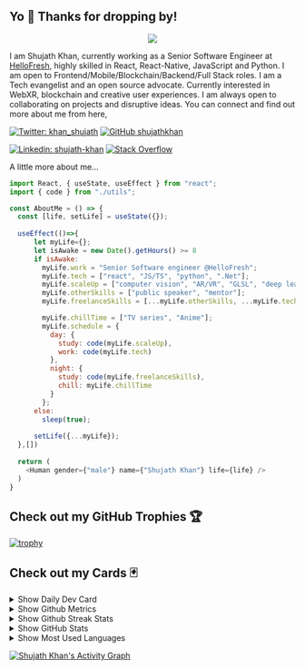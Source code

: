 <h2> Yo 🤘 Thanks for dropping by! </h2>
<center>
<img src="https://i.pinimg.com/originals/e1/85/18/e18518c6d24257c6fb02e3c95a862d85.gif">
</center>
<p>
  I am Shujath Khan, currently working as a Senior Software Engineer at <a href="https://hellofresh.com" target="_blank">HelloFresh</a>, highly skilled in React, React-Native, JavaScript and Python. I am open to Frontend/Mobile/Blockchain/Backend/Full Stack roles. I am a Tech evangelist and an open source advocate. Currently interested in WebXR, blockchain and creative user experiences. I am always open to collaborating on projects and disruptive ideas. You can connect and find out more about me from here,
</p>

[![Twitter: khan_shujath](https://img.shields.io/twitter/follow/khan_shujath?style=social)](https://twitter.com/khan_shujath)
[![GitHub shujathkhan](https://img.shields.io/github/followers/shujathkhan?label=follow&style=social)](https://github.com/shujathkhan)

[![Linkedin: shujath-khan](https://img.shields.io/badge/shujathkhan-blue?style=flat-square&logo=Linkedin&logoColor=white&link=https://www.linkedin.com/in/shujath-khan/)](https://www.linkedin.com/in/shujath-khan/)
<a href="https://stackoverflow.com/users/7977581/shujath" target="_blank"><img alt="Stack Overflow" src="https://img.shields.io/badge/-Stack%20Overflow-FE7A16?style=flat-square&logo=Stack-Overflow&logoColor=white"></a>

A little more about me...  

```javascript
import React, { useState, useEffect } from "react";
import { code } from "./utils";

const AboutMe = () => {
  const [life, setLife] = useState({});
  
  useEffect(()=>{
      let myLife={};
      let isAwake = new Date().getHours() >= 8
      if isAwake: 
        myLife.work = "Senior Software engineer @HelloFresh";
        myLife.tech = ["react", "JS/TS", "python", ".Net"];
        myLife.scaleUp = ["computer vision", "AR/VR", "GLSL", "deep learning", "blockchain"];
        myLife.otherSkills = ["public speaker", "mentor"];
        myLife.freelanceSkills = [...myLife.otherSkills, ...myLife.tech]

        myLife.chillTime = ["TV series", "Anime"];
        myLife.schedule = {
          day: {
            study: code(myLife.scaleUp),
            work: code(myLife.tech)
          },
          night: {
            study: code(myLife.freelanceSkills),
            chill: myLife.chillTime
          }
        };
      else:
        sleep(true);  
      
      setLife({...myLife});
  },[])
  
  return (
    <Human gender={"male"} name={"Shujath Khan"} life={life} />
  )
}
```

## Check out my GitHub Trophies 🏆

[![trophy](https://github-profile-trophy.vercel.app/?username=shujathkhan&theme=nord&column=7)](https://github.com/ryo-ma/github-profile-trophy)

## Check out my Cards 🃏
  
<details>
  <summary>Show Daily Dev Card</summary>
  <br>
  <a href="https://app.daily.dev/shujath"><img src="https://api.daily.dev/devcards/0540e2bec1714425b32d17bbbd1f4812.png?r=c17" width="400" alt="Shujath Khan's Dev Card"/></a>
</details>

<details>
  <summary>Show Github Metrics</summary>
  <br>
  <img width="500" src="https://metrics.lecoq.io/shujathkhan?template=classic&introduction=1&isocalendar=1&languages=1&people=1&stars=1&pagespeed=1&introduction.title=true&isocalendar.duration=half-year&languages.colors=github&languages.threshold=0%25&people.limit=28&people.size=28&people.types=followers%2C%20following&people.identicons=false&people.shuffle=false&stars.limit=15&pagespeed.url=.user.website&pagespeed.detailed=false&pagespeed.screenshot=false&config.timezone=Asia%2FTokyo" alt="Github Metrics">
</details>

<details>
  <summary>Show Github Streak Stats</summary>
  <br>
  <img width="500" src="https://github-readme-streak-stats.herokuapp.com/?user=shujathkhan" alt="Github Streak Stats">
</details>

<details>
  <summary>Show GitHub Stats</summary>
  <br>
  <img width="500" alt="shujathkhan's github stats" src="https://github-readme-stats.vercel.app/api?username=shujathkhan&&show_icons=true&theme=cobalt" />
</details>

<details>
  <summary>Show Most Used Languages</summary>
  <br>
  <img width="500" alt="languages" src="https://github-readme-stats.vercel.app/api/top-langs/?username=shujathkhan&layout=compact&theme=tokyonight&langs_count=10">
</details>

<!-- https://github.com/ashutosh00710/github-readme-activity-graph -->
<a href="https://github.com/ashutosh00710/github-readme-activity-graph"><img alt="Shujath Khan's Activity Graph" src="https://activity-graph.herokuapp.com/graph?username=shujathkhan&bg_color=1F222E&color=F8D866&line=F85D7F&point=FFFFFF&hide_border=true" /></a>

